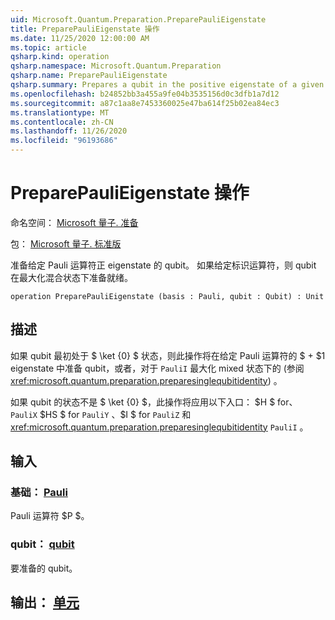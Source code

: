 ```yaml
---
uid: Microsoft.Quantum.Preparation.PreparePauliEigenstate
title: PreparePauliEigenstate 操作
ms.date: 11/25/2020 12:00:00 AM
ms.topic: article
qsharp.kind: operation
qsharp.namespace: Microsoft.Quantum.Preparation
qsharp.name: PreparePauliEigenstate
qsharp.summary: Prepares a qubit in the positive eigenstate of a given Pauli operator. If the identity operator is given, then the qubit is prepared in the maximally mixed state.
ms.openlocfilehash: b24852bb3a455a9fe04b3535156d0c3dfb1a7d12
ms.sourcegitcommit: a87c1aa8e7453360025e47ba614f25b02ea84ec3
ms.translationtype: MT
ms.contentlocale: zh-CN
ms.lasthandoff: 11/26/2020
ms.locfileid: "96193686"
---
```

# <a name="preparepaulieigenstate-operation"></a>PreparePauliEigenstate 操作

命名空间： [Microsoft 量子. 准备](xref:Microsoft.Quantum.Preparation)

包： [Microsoft 量子. 标准版](https://nuget.org/packages/Microsoft.Quantum.Standard)


准备给定 Pauli 运算符正 eigenstate 的 qubit。
如果给定标识运算符，则 qubit 在最大化混合状态下准备就绪。

```qsharp
operation PreparePauliEigenstate (basis : Pauli, qubit : Qubit) : Unit
```


## <a name="description"></a>描述

如果 qubit 最初处于 $ \ket {0} $ 状态，则此操作将在给定 Pauli 运算符的 $ + $1 eigenstate 中准备 qubit，或者，对于 `PauliI` 最大化 mixed 状态下的 (参阅 <xref:microsoft.quantum.preparation.preparesinglequbitidentity>) 。

如果 qubit 的状态不是 $ \ket {0} $，此操作将应用以下入口： $H $ for、 `PauliX` $HS $ for `PauliY` 、$I $ for `PauliZ` 和 <xref:microsoft.quantum.preparation.preparesinglequbitidentity> `PauliI` 。

## <a name="input"></a>输入

### <a name="basis--pauli"></a>基础： [Pauli](xref:microsoft.quantum.lang-ref.pauli)

Pauli 运算符 $P $。


### <a name="qubit--qubit"></a>qubit： [qubit](xref:microsoft.quantum.lang-ref.qubit)

要准备的 qubit。



## <a name="output--unit"></a>输出： [单元](xref:microsoft.quantum.lang-ref.unit)

